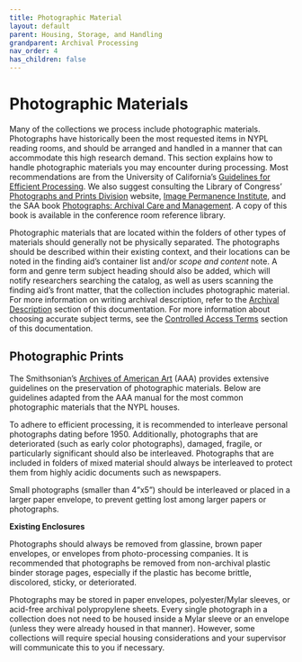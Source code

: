 ```yaml
---
title: Photographic Material
layout: default
parent: Housing, Storage, and Handling
grandparent: Archival Processing
nav_order: 4
has_children: false
---
```

# **Photographic Materials**
Many of the collections we process include photographic materials. Photographs have historically been the most requested items in NYPL reading rooms, and should be arranged and handled in a manner that can accommodate this high research demand. This section explains how to handle photographic materials you may encounter during processing. Most recommendations are from the University of California’s [Guidelines for Efficient Processing](https://escholarship.org/content/qt4b81g01z/qt4b81g01z_noSplash_acfcd3e90aa74fad99881bfaa79fe9f5.pdf?t=qk38ft). We also suggest consulting the Library of Congress’ [Photographs and Prints Division](https://www.loc.gov/rr/print/resource/vmbib.html) website, [Image Permanence Institute](https://www.imagepermanenceinstitute.org/research/photographic.html), and the SAA book [Photographs: Archival Care and Management](https://www.worldcat.org/title/photographs-archival-care-and-management/oclc/70175019). A copy of this book is available in the conference room reference library.

Photographic materials that are located within the folders of other types of materials should generally not be physically separated. The photographs should be described within their existing context, and their locations can be noted in the finding aid’s container list and/or _scope and content_ note. A form and genre term subject heading should also be added, which will notify researchers searching the catalog, as well as users scanning the finding aid’s front matter, that the collection includes photographic material. For more information on writing archival description, refer to the [Archival Description]() section of this documentation. For more information about choosing accurate subject terms, see the [Controlled Access Terms]() section of this documentation. 

## **Photographic Prints**
The Smithsonian’s [Archives of American Art](https://www.aaa.si.edu/documentation/processing-guidelines-chapter-5-preservation-methods-and-issues-at-the-archives-of) (AAA) provides extensive guidelines on the preservation of photographic materials. Below are guidelines adapted from the AAA manual for the most common photographic materials that the NYPL houses.

To adhere to efficient processing, it is recommended to interleave personal photographs dating before 1950. Additionally, photographs that are deteriorated (such as early color photographs), damaged, fragile, or particularly significant should also be interleaved. Photographs that are included in folders of mixed material should always be interleaved to protect them from highly acidic documents such as newspapers.

Small photographs (smaller than 4”x5”) should be interleaved or placed in a larger paper envelope, to prevent getting lost among larger papers or photographs.

**Existing Enclosures**

Photographs should always be removed from glassine, brown paper envelopes, or envelopes from photo-processing companies. It is recommended that photographs be removed from non-archival plastic binder storage pages, especially if the plastic has become brittle, discolored, sticky, or deteriorated. 

Photographs may be stored in paper envelopes, polyester/Mylar sleeves, or acid-free archival polypropylene sheets. Every single photograph in a collection does not need to be housed inside a Mylar sleeve or an envelope (unless they were already housed in that manner). However, some collections will require special housing considerations and your supervisor will communicate this to you if necessary.

